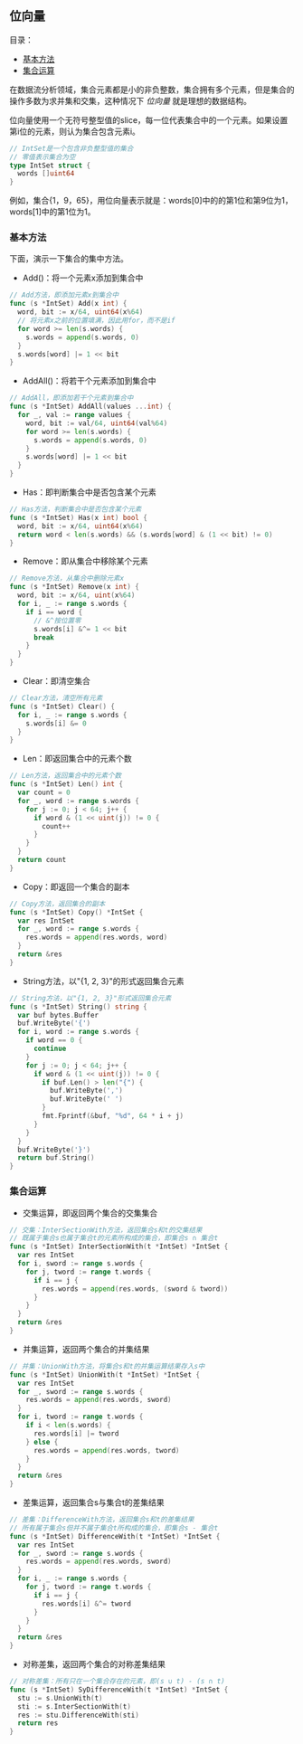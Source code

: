 ## 位向量

目录：

  * [基本方法](#基本方法)
  * [集合运算](#集合运算)

在数据流分析领域，集合元素都是小的非负整数，集合拥有多个元素，但是集合的操作多数为求并集和交集，这种情况下 *位向量* 就是理想的数据结构。

位向量使用一个无符号整型值的slice，每一位代表集合中的一个元素。如果设置第i位的元素，则认为集合包含元素i。

```go
// IntSet是一个包含非负整型值的集合
// 零值表示集合为空
type IntSet struct {
  words []uint64
}
```

例如，集合{1，9，65}，用位向量表示就是：words[0]中的的第1位和第9位为1，words[1]中的第1位为1。

### 基本方法

下面，演示一下集合的集中方法。

  * Add()：将一个元素x添加到集合中

```go
// Add方法，即添加元素x到集合中
func (s *IntSet) Add(x int) {
  word, bit := x/64, uint64(x%64)
  // 将元素x之前的位置填满，因此用for，而不是if
  for word >= len(s.words) {
    s.words = append(s.words, 0)
  }
  s.words[word] |= 1 << bit
}
```

  * AddAll()：将若干个元素添加到集合中

```go
// AddAll，即添加若干个元素到集合中
func (s *IntSet) AddAll(values ...int) {
  for _, val := range values {
    word, bit := val/64, uint64(val%64)
    for word >= len(s.words) {
      s.words = append(s.words, 0)
    }
    s.words[word] |= 1 << bit
  }
}
```

  * Has：即判断集合中是否包含某个元素

```go
// Has方法，判断集合中是否包含某个元素
func (s *IntSet) Has(x int) bool {
  word, bit := x/64, uint64(x%64)
  return word < len(s.words) && (s.words[word] & (1 << bit) != 0)
}
```

  * Remove：即从集合中移除某个元素

```go
// Remove方法，从集合中删除元素x
func (s *IntSet) Remove(x int) {
  word, bit := x/64, uint(x%64)
  for i, _ := range s.words {
    if i == word {
      // &^按位置零
      s.words[i] &^= 1 << bit
      break
    }
  }
}
```
  * Clear：即清空集合

```go
// Clear方法，清空所有元素
func (s *IntSet) Clear() {
  for i, _ := range s.words {
    s.words[i] &= 0
  }
}
```

  * Len：即返回集合中的元素个数

```go
// Len方法，返回集合中的元素个数
func (s *IntSet) Len() int {
  var count = 0
  for _, word := range s.words {
    for j := 0; j < 64; j++ {
      if word & (1 << uint(j)) != 0 {
        count++
      }
    }
  }
  return count
}
```

  * Copy：即返回一个集合的副本

```go
// Copy方法，返回集合的副本
func (s *IntSet) Copy() *IntSet {
  var res IntSet
  for _, word := range s.words {
    res.words = append(res.words, word)
  }
  return &res
}
```

  * String方法，以"{1, 2, 3}"的形式返回集合元素

```go
// String方法，以"{1, 2, 3}"形式返回集合元素
func (s *IntSet) String() string {
  var buf bytes.Buffer
  buf.WriteByte('{')
  for i, word := range s.words {
    if word == 0 {
      continue
    }
    for j := 0; j < 64; j++ {
      if word & (1 << uint(j)) != 0 {
        if buf.Len() > len("{") {
          buf.WriteByte(',')
          buf.WriteByte(' ')
        }
        fmt.Fprintf(&buf, "%d", 64 * i + j)
      }
    }
  }
  buf.WriteByte('}')
  return buf.String()
}
```

### 集合运算

  * 交集运算，即返回两个集合的交集集合

```go
// 交集：InterSectionWith方法，返回集合s和t的交集结果
// 既属于集合s也属于集合t的元素所构成的集合，即集合s ∩ 集合t
func (s *IntSet) InterSectionWith(t *IntSet) *IntSet {
  var res IntSet
  for i, sword := range s.words {
    for j, tword := range t.words {
      if i == j {
        res.words = append(res.words, (sword & tword))
      }
    }
  }
  return &res
}
```

  * 并集运算，返回两个集合的并集结果

```go
// 并集：UnionWith方法，将集合s和t的并集运算结果存入s中
func (s *IntSet) UnionWith(t *IntSet) *IntSet {
  var res IntSet
  for _, sword := range s.words {
    res.words = append(res.words, sword)
  }
  for i, tword := range t.words {
    if i < len(s.words) {
      res.words[i] |= tword
    } else {
      res.words = append(res.words, tword)
    }
  }
  return &res
}
```

  * 差集运算，返回集合s与集合t的差集结果

```go
// 差集：DifferenceWith方法，返回集合s和t的差集结果
// 所有属于集合s但并不属于集合t所构成的集合，即集合s - 集合t
func (s *IntSet) DifferenceWith(t *IntSet) *IntSet {
  var res IntSet
  for _, sword := range s.words {
    res.words = append(res.words, sword)
  }
  for i, _ := range s.words {
    for j, tword := range t.words {
      if i == j {
        res.words[i] &^= tword
      }
    }
  }
  return &res
}
```

  * 对称差集，返回两个集合的对称差集结果

```go
// 对称差集：所有只在一个集合存在的元素，即(s ∪ t) - (s ∩ t)
func (s *IntSet) SyDifferenceWith(t *IntSet) *IntSet {
  stu := s.UnionWith(t)
  sti := s.InterSectionWith(t)
  res := stu.DifferenceWith(sti)
  return res
}
```

